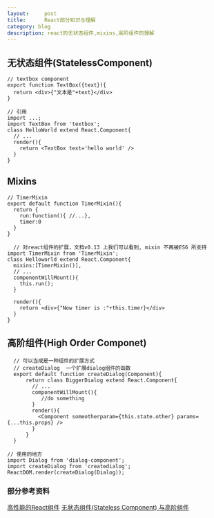```yaml
---
layout:     post
title:      React部分知识与理解
category: blog
description: react的无状态组件,mixins,高阶组件的理解
---
```

## 无状态组件(StatelessComponent)

```
// textbox component
export function TextBox({text}){
  return <div>{"文本是"+text}</div>
}

// 引用
import ...;
import TextBox from 'textbox';
class HelloWorld extend React.Component{
  // ...
  render(){
    return <TextBox text='hello world' />
  }
}
```
## Mixins

```
// TimerMixin
export default function TimerMixin(){
  return {
    run:function(){ //...},
    timer:0  
  }
}

  // 对react组件的扩展，文档v0.13 上我们可以看到, mixin 不再被ES6 所支持
import TimerMixin from 'TimerMixin';
class Helloworld extend React.Component{
  mixins:[TimerMixin()],
  // ...
  componentWillMount(){
    this.run();  
  }

  render(){
    return <div>{"Now timer is :"+this.timer}</div>  
  }
}
```
## 高阶组件(High Order Componet)

```
  // 可以当成是一种组件的扩展方式
  // createDialog  一个扩展dialog组件的函数
  export default function createDialog(Component){
      return class BiggerDialog extend React.Component{
        // ...
        componentWillMount(){
           //do something          
        }
        render(){
          <Component someotherparam={this.state.other} params={...this.props} />      
        }
      }
  }

// 使用的地方
import Dialog from 'dialog-component';
import createDialog from 'createdialog';
ReactDOM.render(createDialog(Dialog));
```
### 部分参考资料

[高性能的React组件](http://www.tuicool.com/articles/Nna6NfN)
[无状态组件(Stateless Component) 与高阶组件](http://www.jianshu.com/p/63569386befc)

